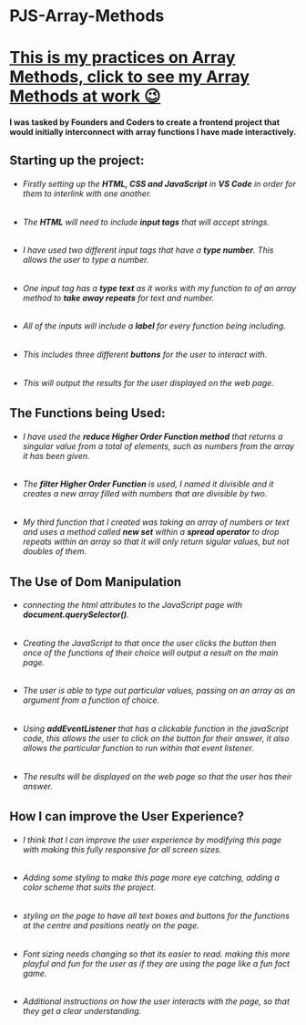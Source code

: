# **PJS-Array-Methods**

# [This is my practices on Array Methods, click to see my Array Methods at work 😉](https://pjsalter.github.io/PJS-Array-Methods/)

#### I was tasked by Founders and Coders to create a frontend project that would initially interconnect with array functions I have made interactively.

## **Starting up the project:**

- ###### *Firstly setting up the **HTML, CSS and JavaScript** in **VS Code** in order for them to interlink with one another.*
- ###### *The **HTML** will need to include **input tags** that will accept strings.*
- ###### *I have used two different input tags that have a **type number**. This allows the user to type a number.*
- ###### *One input tag has a **type text** as it works with my function to of an array method to **take away repeats** for text and number.*
- ###### *All of the inputs will include a **label** for every function being including.*
- ###### *This includes three different **buttons** for the user to interact with.*
- ###### *This will output the results for the user displayed on the web page.*

## **The Functions being Used:**

- ###### *I have used the **reduce Higher Order Function method** that returns a singular value from a total of elements, such as numbers from the array it has been given.*
- ###### *The **filter Higher Order Function** is used, I named it divisible and it creates a new array filled with numbers that are divisible by two.*
- ###### *My third function that I created was taking an array of numbers or text and uses a method called **new set** within a **spread operator** to drop repeats within an array so that it will only return sigular values, but not doubles of them.*

## **The Use of Dom Manipulation**

- ###### *connecting the html attributes to the JavaScript page with **document.querySelector()**.*
- ###### *Creating the JavaScript to that once the user clicks the button then once of the functions of their choice will output a result on the main page.*
- ###### *The user is able to type out particular values, passing on an array as an argument from a function of choice.*
- ###### *Using **addEventListener** that has a clickable function in the javaScript code, this allows the user to click on the button for their answer, it also allows the particular function to run within that event listener.*
- ###### *The results will be displayed on the web page so that the user has their answer.*

## **How I can improve the User Experience?**

- ###### *I think that I can improve the user experience by modifying this page with making this fully responsive for all screen sizes.*
- ###### *Adding some styling to make this page more eye catching, adding a color scheme that suits the project.*
- ###### *styling on the page to have all text boxes and buttons for the functions at the centre and positions neatly on the page.*
- ###### *Font sizing needs changing so that its easier to read. making this more playful and fun for the user as if they are using the page like a fun fact game.*
- ###### *Additional instructions on how the user interacts with the page, so that they get a clear understanding.*
